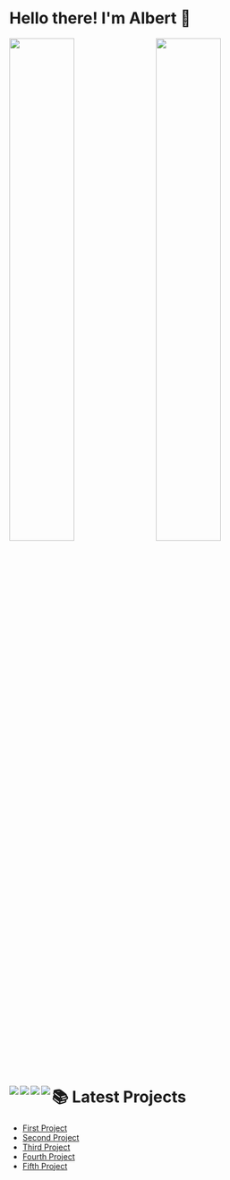 # Hello there! I'm Albert 👋

<Img align="left" width="48%" src="https://github-readme-stats.vercel.app/api?username=AlbertW18&show_icons=true&theme=radical"/>  

<Img align="right" width="48%" src="https://github-readme-stats.vercel.app/api/top-langs/?username=AlbertW18&layout=compact"/>  

<Img align="left" src="https://img.shields.io/badge/blender-%23F5792A.svg?style=for-the-badge&logo=blender&logoColor=white"/>  

<Img align="left" src="https://img.shields.io/badge/html5-%23E34F26.svg?style=for-the-badge&logo=html5&logoColor=white"/>  

<Img align="left" src="https://img.shields.io/badge/css3-%231572B6.svg?style=for-the-badge&logo=css3&logoColor=white"/>  

<Img align="left" src="https://img.shields.io/badge/javascript-%23323330.svg?style=for-the-badge&logo=javascript&logoColor=%23F7DF1E"/>  
  
# 📚 Latest Projects
<!-- BLOG-POST-LIST:START -->
- [First Project]()
- [Second Project]()
- [Third Project]()
- [Fourth Project]()
- [Fifth Project]()
<!-- BLOG-POST-LIST:END -->
